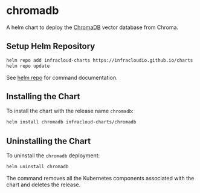 # chromadb

A helm chart to deploy the [ChromaDB](https://github.com/chroma-core/chroma) vector database from Chroma.

## Setup Helm Repository

```bash
helm repo add infracloud-charts https://infracloudio.github.io/charts
helm repo update
```

See [helm repo](https://helm.sh/docs/helm/helm_repo/) for command documentation.

## Installing the Chart

To install the chart with the release name `chromadb`:

```bash
helm install chromadb infracloud-charts/chromadb
```

## Uninstalling the Chart

To uninstall the `chromadb` deployment:

```bash
helm uninstall chromadb
```

The command removes all the Kubernetes components associated with the chart and deletes the release.

